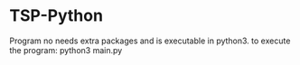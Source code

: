 # TSP-Python
Program no needs extra packages and is executable in python3.
to execute the program:
python3 main.py
 
